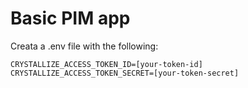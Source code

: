 # Basic PIM app

Creata a .env file with the following:

```
CRYSTALLIZE_ACCESS_TOKEN_ID=[your-token-id]
CRYSTALLIZE_ACCESS_TOKEN_SECRET=[your-token-secret]
```
